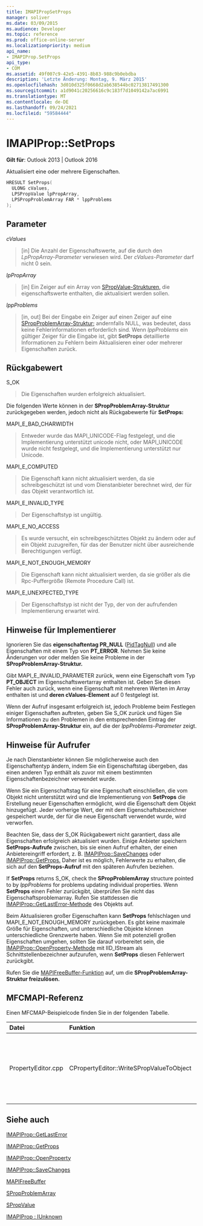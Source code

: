 ```yaml
---
title: IMAPIPropSetProps
manager: soliver
ms.date: 03/09/2015
ms.audience: Developer
ms.topic: reference
ms.prod: office-online-server
ms.localizationpriority: medium
api_name:
- IMAPIProp.SetProps
api_type:
- COM
ms.assetid: 49f007c9-42e5-4391-8b83-988c9b0ebdba
description: 'Letzte Änderung: Montag, 9. März 2015'
ms.openlocfilehash: 3d010d325f0668d2ab638544bc02713817491300
ms.sourcegitcommit: a1d9041c20256616c9c183f7d1049142a7ac6991
ms.translationtype: MT
ms.contentlocale: de-DE
ms.lasthandoff: 09/24/2021
ms.locfileid: "59584444"
---
```

# <a name="imapipropsetprops"></a>IMAPIProp::SetProps

  
  
**Gilt für**: Outlook 2013 | Outlook 2016 
  
Aktualisiert eine oder mehrere Eigenschaften.
  
```cpp
HRESULT SetProps(
  ULONG cValues,
  LPSPropValue lpPropArray,
  LPSPropProblemArray FAR * lppProblems
);
```

## <a name="parameters"></a>Parameter

 _cValues_
  
> [in] Die Anzahl der Eigenschaftswerte, auf die durch den  _LpPropArray-Parameter_ verwiesen wird. Der  _cValues-Parameter_ darf nicht 0 sein. 
    
 _lpPropArray_
  
> [in] Ein Zeiger auf ein Array von [SPropValue-Strukturen,](spropvalue.md) die eigenschaftswerte enthalten, die aktualisiert werden sollen. 
    
 _lppProblems_
  
> [in, out] Bei der Eingabe ein Zeiger auf einen Zeiger auf eine [SPropProblemArray-Struktur;](spropproblemarray.md) andernfalls NULL, was bedeutet, dass keine Fehlerinformationen erforderlich sind. Wenn  _lppProblems_ ein gültiger Zeiger für die Eingabe ist, gibt **SetProps** detaillierte Informationen zu Fehlern beim Aktualisieren einer oder mehrerer Eigenschaften zurück. 
    
## <a name="return-value"></a>Rückgabewert

S_OK 
  
> Die Eigenschaften wurden erfolgreich aktualisiert.
    
Die folgenden Werte können in der **SPropProblemArray-Struktur** zurückgegeben werden, jedoch nicht als Rückgabewerte für **SetProps:**
  
MAPI_E_BAD_CHARWIDTH 
  
> Entweder wurde das MAPI_UNICODE-Flag festgelegt, und die Implementierung unterstützt unicode nicht, oder MAPI_UNICODE wurde nicht festgelegt, und die Implementierung unterstützt nur Unicode.
    
MAPI_E_COMPUTED 
  
> Die Eigenschaft kann nicht aktualisiert werden, da sie schreibgeschützt ist und vom Dienstanbieter berechnet wird, der für das Objekt verantwortlich ist.
    
MAPI_E_INVALID_TYPE 
  
> Der Eigenschaftstyp ist ungültig.
    
MAPI_E_NO_ACCESS 
  
> Es wurde versucht, ein schreibgeschütztes Objekt zu ändern oder auf ein Objekt zuzugreifen, für das der Benutzer nicht über ausreichende Berechtigungen verfügt.
    
MAPI_E_NOT_ENOUGH_MEMORY 
  
> Die Eigenschaft kann nicht aktualisiert werden, da sie größer als die Rpc-Puffergröße (Remote Procedure Call) ist.
    
MAPI_E_UNEXPECTED_TYPE 
  
> Der Eigenschaftstyp ist nicht der Typ, der von der aufrufenden Implementierung erwartet wird.
    
## <a name="notes-to-implementers"></a>Hinweise für Implementierer

Ignorieren Sie das **eigenschaftentag PR_NULL** ([PidTagNull](pidtagnull-canonical-property.md)) und alle Eigenschaften mit einem Typ von **PT_ERROR**. Nehmen Sie keine Änderungen vor oder melden Sie keine Probleme in der **SPropProblemArray-Struktur.** 
  
Gibt MAPI_E_INVALID_PARAMETER zurück, wenn eine Eigenschaft vom Typ **PT_OBJECT** im Eigenschaftswertarray enthalten ist. Geben Sie diesen Fehler auch zurück, wenn eine Eigenschaft mit mehreren Werten im Array enthalten ist und **deren cValues-Element** auf 0 festgelegt ist. 
  
Wenn der Aufruf insgesamt erfolgreich ist, jedoch Probleme beim Festlegen einiger Eigenschaften auftreten, geben Sie S_OK zurück und fügen Sie Informationen zu den Problemen in den entsprechenden Eintrag der **SPropProblemArray-Struktur** ein, auf die der  _lppProblems-Parameter_ zeigt. 
  
## <a name="notes-to-callers"></a>Hinweise für Aufrufer

Je nach Dienstanbieter können Sie möglicherweise auch den Eigenschaftentyp ändern, indem Sie ein Eigenschaftstag übergeben, das einen anderen Typ enthält als zuvor mit einem bestimmten Eigenschaftenbezeichner verwendet wurde.
  
Wenn Sie ein Eigenschaftstag für eine Eigenschaft einschließen, die vom Objekt nicht unterstützt wird und die Implementierung von **SetProps** die Erstellung neuer Eigenschaften ermöglicht, wird die Eigenschaft dem Objekt hinzugefügt. Jeder vorherige Wert, der mit dem Eigenschaftsbezeichner gespeichert wurde, der für die neue Eigenschaft verwendet wurde, wird verworfen. 
  
Beachten Sie, dass der S_OK Rückgabewert nicht garantiert, dass alle Eigenschaften erfolgreich aktualisiert wurden. Einige Anbieter speichern **SetProps-Aufrufe** zwischen, bis sie einen Aufruf erhalten, der einen Anbietereingriff erfordert, z. B. [IMAPIProp::SaveChanges](imapiprop-savechanges.md) oder [IMAPIProp::GetProps.](imapiprop-getprops.md) Daher ist es möglich, Fehlerwerte zu erhalten, die sich auf den **SetProps-Aufruf** mit den späteren Aufrufen beziehen. 
  
If **SetProps** returns S_OK, check the **SPropProblemArray** structure pointed to by  _lppProblems_ for problems updating individual properties. Wenn **SetProps** einen Fehler zurückgibt, überprüfen Sie nicht das Eigenschaftsproblemarray. Rufen Sie stattdessen die [IMAPIProp::GetLastError-Methode](imapiprop-getlasterror.md) des Objekts auf. 
  
Beim Aktualisieren großer Eigenschaften kann **SetProps** fehlschlagen und MAPI_E_NOT_ENOUGH_MEMORY zurückgeben. Es gibt keine maximale Größe für Eigenschaften, und unterschiedliche Objekte können unterschiedliche Grenzwerte haben. Wenn Sie mit potenziell großen Eigenschaften umgehen, sollten Sie darauf vorbereitet sein, die [IMAPIProp::OpenProperty-Methode](imapiprop-openproperty.md) mit IID_IStream als Schnittstellenbezeichner aufzurufen, wenn **SetProps** diesen Fehlerwert zurückgibt. 
  
Rufen Sie die [MAPIFreeBuffer-Funktion](mapifreebuffer.md) auf, um die **SPropProblemArray-Struktur freizulösen.** 
  
## <a name="mfcmapi-reference"></a>MFCMAPI-Referenz

Einen MFCMAP-Beispielcode finden Sie in der folgenden Tabelle.
  
|**Datei**|**Funktion**|**Comment**|
|:-----|:-----|:-----|
|PropertyEditor.cpp  <br/> |CPropertyEditor::WriteSPropValueToObject  <br/> |MFCMAPI verwendet die **IMAPIProp::SetProps-Methode,** um eine Eigenschaft zurück in ein Objekt zu schreiben, nachdem die Eigenschaft bearbeitet wurde.  <br/> |
   
## <a name="see-also"></a>Siehe auch



[IMAPIProp::GetLastError](imapiprop-getlasterror.md)
  
[IMAPIProp::GetProps](imapiprop-getprops.md)
  
[IMAPIProp::OpenProperty](imapiprop-openproperty.md)
  
[IMAPIProp::SaveChanges](imapiprop-savechanges.md)
  
[MAPIFreeBuffer](mapifreebuffer.md)
  
[SPropProblemArray](spropproblemarray.md)
  
[SPropValue](spropvalue.md)
  
[IMAPIProp : IUnknown](imapipropiunknown.md)

